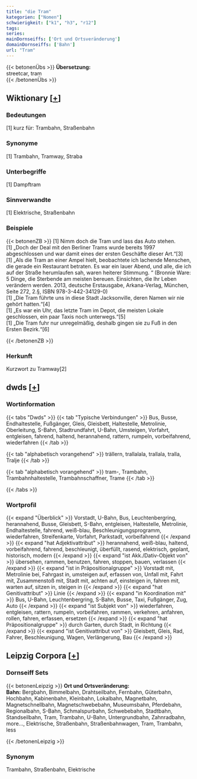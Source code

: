 ```yaml
---
title: "die Tram"
kategorien: ["Nomen"]
schwierigkeit: ["k1", "h3", "r12"]
tags:
series:
mainDornseiffs: ['Ort und Ortsveränderung']
domainDornseiffs: ['Bahn']
url: "Tram"
---
```


{{< betonenÜbs >}}
**Übersetzung:**  
streetcar, tram  
{{< /betonenÜbs >}}

## Wiktionary [[+](https://de.wiktionary.org/wiki/Tram)]

### Bedeutungen
[1] kurz für: Trambahn, Straßenbahn  

### Synonyme
[1] Trambahn, Tramway, Straba  

### Unterbegriffe
[1] Dampftram  

### Sinnverwandte
[1] Elektrische, Straßenbahn  

### Beispiele
{{< betonenZB >}}
[1] Nimm doch die Tram und lass das Auto stehen.  
[1] „Doch der Deal mit den Berliner Trams wurde bereits 1997 abgeschlossen und war damit eines der ersten Geschäfte dieser Art.“[3]  
[1] „Als die Tram an einer Ampel hielt, beobachtete ich lachende Menschen, die gerade ein Restaurant betraten. Es war ein lauer Abend, und alle, die ich auf der Straße herumlaufen sah, waren heiterer Stimmung. “ (Bronnie Ware: 5 Dinge, die Sterbende am meisten bereuen. Einsichten, die Ihr Leben verändern werden. 2013, deutsche Erstausgabe, Arkana-Verlag, München, Seite 272, 2.§, ISBN 978-3-442-34129-0)  
[1] „Die Tram führte uns in diese Stadt Jacksonville, deren Namen wir nie gehört hatten.“[4]  
[1] „Es war ein Uhr, das letzte Tram im Depot, die meisten Lokale geschlossen, ein paar Taxis noch unterwegs.“[5]  
[1] „Die Tram fuhr nur unregelmäßig, deshalb gingen sie zu Fuß in den Ersten Bezirk.“[6]  

{{< /betonenZB >}}
### Herkunft
Kurzwort zu Tramway[2]  



## dwds [[+](https://www.dwds.de/wb/Tram)]

### Wortinformation
{{< tabs "Dwds" >}}
{{< tab "Typische Verbindungen" >}}
Bus, Busse, Endhaltestelle, Fußgänger, Gleis, Gleisbett, Haltestelle, Metrolinie, Oberleitung, S-Bahn, Stadtrundfahrt, U-Bahn, Umsteigen, Vorfahrt, entgleisen, fahrend, haltend, herannahend, rattern, rumpeln, vorbeifahrend, wiederfahren
{{< /tab >}}

{{< tab "alphabetisch vorangehend" >}}
trällern, trallalala, trallala, tralla, Tralje
{{< /tab >}}

{{< tab "alphabetisch vorangehend" >}}
tram-, Trambahn, Trambahnhaltestelle, Trambahnschaffner, Trame
{{< /tab >}}

{{< /tabs >}}

### Wortprofil
{{< expand "Überblick" >}} Vorstadt, U-Bahn, Bus, Leuchtenbergring, herannahend, Busse, Gleisbett, S-Bahn, entgleisen, Haltestelle, Metrolinie, Endhaltestelle, fahrend, weiß-blau, Beschleunigungsprogramm, wiederfahren, Streifenkarte, Vorfahrt, Parkstadt, vorbeifahrend {{< /expand >}}
{{< expand "hat Adjektivattribut" >}} herannahend, weiß-blau, haltend, vorbeifahrend, fahrend, beschleunigt, überfüllt, rasend, elektrisch, geplant, historisch, modern {{< /expand >}}
{{< expand "ist Akk./Dativ-Objekt von" >}} übersehen, rammen, benutzen, fahren, stoppen, bauen, verlassen {{< /expand >}}
{{< expand "ist in Präpositionalgruppe" >}} Vorstadt mit, Metrolinie bei, Fahrgast in, umsteigen auf, erfassen von, Unfall mit, Fahrt mit, Zusammenstoß mit, Stadt mit, achten auf, einsteigen in, fahren mit, warten auf, sitzen in, steigen in {{< /expand >}}
{{< expand "hat Genitivattribut" >}} Linie {{< /expand >}}
{{< expand "in Koordination mit" >}} Bus, U-Bahn, Leuchtenbergring, S-Bahn, Busse, Taxi, Fußgänger, Zug, Auto {{< /expand >}}
{{< expand "ist Subjekt von" >}} wiederfahren, entgleisen, rattern, rumpeln, vorbeifahren, rammen, verkehren, anfahren, rollen, fahren, erfassen, ersetzen {{< /expand >}}
{{< expand "hat Präpositionalgruppe" >}} durch Garten, durch Stadt, in Richtung {{< /expand >}}
{{< expand "ist Genitivattribut von" >}} Gleisbett, Gleis, Rad, Fahrer, Beschleunigung, Wagen, Verlängerung, Bau {{< /expand >}}

## Leipzig Corpora [[+](https://corpora.uni-leipzig.de/en/res?word=Tram&corpusId=deu_newscrawl-public_2018)]

### Dornseiff Sets
{{< betonenLeipzig >}}
**Ort und Ortsveränderung:**  
**Bahn:** Bergbahn, Bimmelbahn, Drahtseilbahn, Fernbahn, Güterbahn, Hochbahn, Kabinenbahn, Kleinbahn, Lokalbahn, Magnetbahn, Magnetschnellbahn, Magnetschwebebahn, Museumsbahn, Pferdebahn, Regionalbahn, S-Bahn, Schmalspurbahn, Schwebebahn, Stadtbahn, Standseilbahn, Tram, Trambahn, U-Bahn, Untergrundbahn, Zahnradbahn, more..., Elektrische, Straßenbahn, Straßenbahnwagen, Tram, Trambahn, less  

{{< /betonenLeipzig >}}

### Synonym
Trambahn, Straßenbahn, Elektrische

